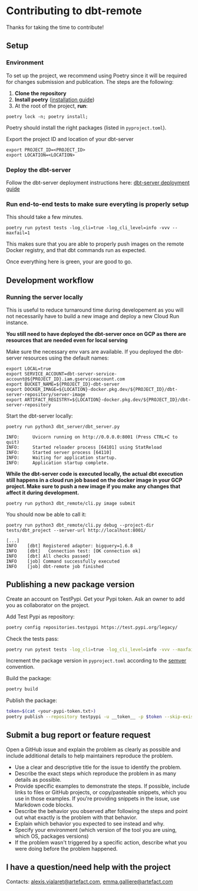 # Contributing to dbt-remote

Thanks for taking the time to contribute!

## Setup

### Environment
To set up the project, we recommend using Poetry since it will be required for changes submission and publication. The steps are the following:

1. **Clone the repository**
2. **Install poetry** ([installation guide](https://python-poetry.org/docs/))
3. At the root of the project, **run**:
```shell
poetry lock -n; poetry install;
```
Poetry should install the right packages (listed in ```pyproject.toml```).

Export the project ID and location of your dbt-server
```shell
export PROJECT_ID=<PROJECT_ID>
export LOCATION=<LOCATION>
```

### Deploy the dbt-server
Follow the dbt-server deployment instructions here: [dbt-server deployment guide](../dbt_server/README.md)

### Run end-to-end tests to make sure everyting is properly setup
This should take a few minutes.
```shell
poetry run pytest tests -log_cli=true -log_cli_level=info -vvv --maxfail=1
```

This makes sure that you are able to properly push images on the remote Docker registry, and that dbt commands run as expected.

Once everything here is green, your are good to go.
## Development workflow

### Running the server locally
This is useful to reduce turnaround time during developement as you will not necessarily have to build a new image and deploy a new Cloud Run instance.

**You still need to have deployed the dbt-server once on GCP as there are resources that are needed even for local serving**

Make sure the necessary env vars are available. If you deployed the dbt-server resources using the default names:
```shell
export LOCAL=true
export SERVICE_ACCOUNT=dbt-server-service-account@${PROJECT_ID}.iam.gserviceaccount.com
export BUCKET_NAME=${PROJECT_ID}-dbt-server
export DOCKER_IMAGE=${LOCATION}-docker.pkg.dev/${PROJECT_ID}/dbt-server-repository/server-image
export ARTIFACT_REGISTRY=${LOCATION}-docker.pkg.dev/${PROJECT_ID}/dbt-server-repository
```

Start the dbt-server locally:
```shell
poetry run python3 dbt_server/dbt_server.py
```
```shell
INFO:     Uvicorn running on http://0.0.0.0:8001 (Press CTRL+C to quit)
INFO:     Started reloader process [64101] using StatReload
INFO:     Started server process [64110]
INFO:     Waiting for application startup.
INFO:     Application startup complete.
```

**While the dbt-server code is executed locally, the actual dbt execution still happens in a cloud run job based on the docker image in your GCP project. Make sure to push a new image if you make any changes that affect it during development.**
```shell
poetry run python3 dbt_remote/cli.py image submit
```

You should now be able to call it:
```shell
poetry run python3 dbt_remote/cli.py debug --project-dir tests/dbt_project --server-url http://localhost:8001/
```
```shell
[...]
INFO    [dbt] Registered adapter: bigquery=1.6.8
INFO    [dbt]   Connection test: [OK connection ok]  
INFO    [dbt] All checks passed!
INFO    [job] Command successfully executed
INFO    [job] dbt-remote job finished
```

## Publishing a new package version

Create an account on TestPypi. Get your Pypi token. Ask an owner to add you as collaborator on the project.

Add Test Pypi as repository:
```sh
poetry config repositories.testpypi https://test.pypi.org/legacy/
```
Check the tests pass:
```sh
poetry run pytest tests -log_cli=true -log_cli_level=info -vvv --maxfail=1
```
Increment the package version in `pyproject.toml` according to the [semver](https://semver.org/) convention.

Build the package:
```sh
poetry build
```
Publish the package:
```sh
token=$(cat <your-pypi-token.txt>)
poetry publish --repository testpypi -u __token__ -p $token --skip-existing
```

## Submit a bug report or feature request

Open a GitHub issue and explain the problem as clearly as possible and include additional details to help maintainers reproduce the problem.

- Use a clear and descriptive title for the issue to identify the problem.
- Describe the exact steps which reproduce the problem in as many details as possible.
- Provide specific examples to demonstrate the steps. If possible, include links to files or GitHub projects, or copy/pasteable snippets, which you use in those examples. If you're providing snippets in the issue, use Markdown code blocks.
- Describe the behavior you observed after following the steps and point out what exactly is the problem with that behavior.
- Explain which behavior you expected to see instead and why.
- Specify your environment (which version of the tool you are using, which OS, packages versions)
- If the problem wasn't triggered by a specific action, describe what you were doing before the problem happened.

## I have a question/need help with the project

Contacts: alexis.vialaret@artefact.com, emma.galliere@artefact.com
